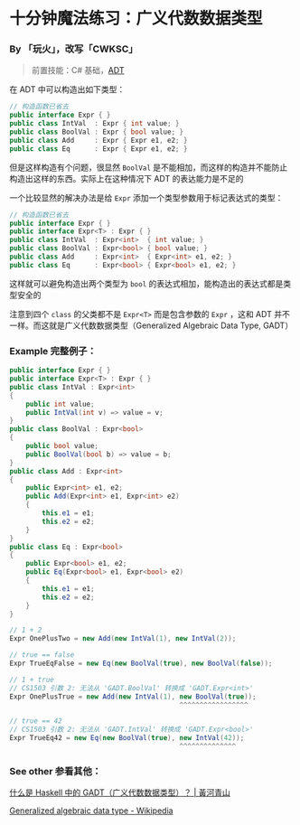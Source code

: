 # 十分钟魔法练习：广义代数数据类型

### By 「玩火」，改写「CWKSC」

> 前置技能：C# 基础，[ADT](ADT.md)

在 ADT 中可以构造出如下类型：

```csharp
// 构造函数已省去
public interface Expr { }
public class IntVal  : Expr { int value; }
public class BoolVal : Expr { bool value; }
public class Add     : Expr { Expr e1, e2; }
public class Eq      : Expr { Expr e1, e2; }
```

但是这样构造有个问题，很显然 `BoolVal` 是不能相加，而这样的构造并不能防止构造出这样的东西。实际上在这种情况下 ADT 的表达能力是不足的

一个比较显然的解决办法是给 `Expr` 添加一个类型参数用于标记表达式的类型：

```csharp
// 构造函数已省去
public interface Expr { }
public interface Expr<T> : Expr { }
public class IntVal  : Expr<int>  { int value; }
public class BoolVal : Expr<bool> { bool value; }
public class Add     : Expr<int>  { Expr<int> e1, e2; }
public class Eq      : Expr<bool> { Expr<bool> e1, e2; }
```

这样就可以避免构造出两个类型为 `bool` 的表达式相加，能构造出的表达式都是类型安全的

注意到四个 `class` 的父类都不是 `Expr<T>` 而是包含参数的 `Expr` ，这和 ADT 并不一样。而这就是广义代数数据类型（Generalized Algebraic Data Type, GADT）

### Example 完整例子：

```csharp
public interface Expr { }
public interface Expr<T> : Expr { }
public class IntVal : Expr<int>
{
    public int value;
    public IntVal(int v) => value = v;
}
public class BoolVal : Expr<bool>
{
    public bool value;
    public BoolVal(bool b) => value = b;
}
public class Add : Expr<int>
{
    public Expr<int> e1, e2;
    public Add(Expr<int> e1, Expr<int> e2)
    {
        this.e1 = e1;
        this.e2 = e2;
    }
}
public class Eq : Expr<bool>
{
    public Expr<bool> e1, e2;
    public Eq(Expr<bool> e1, Expr<bool> e2)
    {
        this.e1 = e1;
        this.e2 = e2;
    }
}

// 1 + 2
Expr OnePlusTwo = new Add(new IntVal(1), new IntVal(2));

// true == false
Expr TrueEqFalse = new Eq(new BoolVal(true), new BoolVal(false));

// 1 + true
// CS1503 引数 2: 无法从 'GADT.BoolVal' 转换成 'GADT.Expr<int>'
Expr OnePlusTrue = new Add(new IntVal(1), new BoolVal(true));
                                          ^^^^^^^^^^^^^^^^^

// true == 42
// CS1503 引数 2: 无法从 'GADT.IntVal' 转换成 'GADT.Expr<bool>'
Expr TrueEq42 = new Eq(new BoolVal(true), new IntVal(42));
                                          ^^^^^^^^^^^^^^
```

### See other 参看其他：

[什么是 Haskell 中的 GADT（广义代数数据类型）？ | 黃河青山](https://colliot.org/zh/2017/11/what-is-gadt-in-haskell/)

[Generalized algebraic data type - Wikipedia](https://en.wikipedia.org/wiki/Generalized_algebraic_data_type)